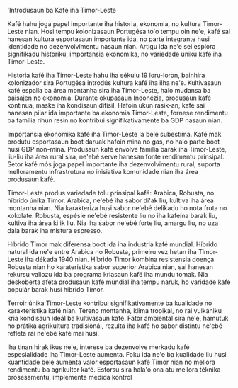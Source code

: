 'Introdusaun ba Kafé iha Timor-Leste

Kafé hahu joga papel importante iha historia, ekonomia, no kultura Timor-Leste nian. Hosi tempu kolonizasaun Portugésa to'o tempu oin ne'e, kafé sai hanesan kultura esportasaun importante ida, no parte integrante husi identidade no dezenvolvimentu nasaun nian. Artigu ida ne'e sei esplora signifikadu historiku, importansia ekonomika, no variedade uniku kafé iha Timor-Leste.

Historia kafé iha Timor-Leste hahu iha sékulu 19 loru-loron, bainhira kolonizador sira Portugésa introdús kultura kafé iha ilha ne'e. Kultivasaun kafé espalla ba área montanha sira iha Timor-Leste, halo mudansa ba paisajen no ekonomia. Durante okupasaun Indonézia, produsaun kafé kontinua, maske iha kondisaun difisil. Hafoin ukun rasik-an, kafé sai hanesan pilar ida importante ba ekonomia Timor-Leste, fornese rendimentu ba família rihun resin no kontribui signifikativamente ba GDP nasaun nian.

Importansia ekonomika kafé iha Timor-Leste la bele subestima. Kafé mak produtu esportasaun boot daruak hafoin mina no gas, no halo parte boot husi GDP non-mina. Produsaun kafé envolve família barak iha Timor-Leste, liu-liu iha área rural sira, ne'ebé serve hanesan fonte rendimentu prinsipal. Setor kafé mós joga papel importante iha dezenvolvimentu rural, suporta melloramentu infrastrutura no inisiativa komunidade nian iha área produsaun kafé.

Timor-Leste produs variedade tolu prinsipal kafé: Arabica, Robusta, no híbrido únika Timor. Arabica, ne'ebé iha sabor di'ak liu, kultiva iha área montanha nian. Nia karakteriza husi sabor ne'ebé delikadu ho nota fruta no xokolate. Robusta, espésie ne'ebé resistente liu no iha kafeína barak liu, kultiva iha área ki'ik liu. Nia iha sabor ne'ebé forte liu, amargu liu, no uza dala barak iha mistura espresso.

Híbrido Timor mak diferensa boot ida iha industria kafé mundial. Híbrido natural ida ne'e entre Arabica no Robusta, primeiru vez hetan iha Timor-Leste iha dékada 1940 nian. Híbrido Timor kombina resistensia doença Robusta nian ho karateristika sabor superior Arabica nian, sai hanesan rekursu valiozu ida ba programa kriasaun kafé iha mundu tomak. Nia deskoberta afeta produsaun kafé mundial iha tempu naruk, ho varidade kafé populár barak husi híbrido Timor.

Terroir únika Timor-Leste kontribui signifikativamente ba kualidade no karakterístika kafé nian. Tereno montanha, klima tropikal, no rai vulkániku kria kondisaun ideál ba kultivasaun kafé. Fator ambiental sira ne'e, hamutuk ho prátika agrikultura tradisionál, rezulta iha kafé ho sabor distintu ne'ebé refleta rai ne'ebé kafé mai husi.

Iha tinan hirak ikus ne'e, interese ba dezenvolve merkadu kafé espesialidade iha Timor-Leste aumenta. Foku ida ne'e ba kualidade liu husi kuantidade bele aumenta valor esportasaun kafé Timor nian no mellora rendimentu ba agrikultor kafé. Esforsu sira hala'o ona atu mellora téknika prosesamentu, implementa medida kontrol